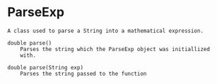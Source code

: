 # ParseExp
	A class used to parse a String into a mathematical expression.

	double parse()
		Parses the string which the ParseExp object was initiallized 
		with.

	double parse(String exp)
		Parses the string passed to the function